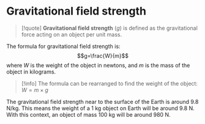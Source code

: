 # Gravitational field strength
> [!quote] **Gravitational field strength** ($g$) is defined as the gravitational force acting on an object per unit mass. 

The formula for gravitational field strength is:
$$g=\frac{W}{m}$$
where $W$ is the weight of the object in newtons, and $m$ is the mass of the object in kilograms.
> [!info] The formula can be rearranged to find the weight of the object:
> $W=m\times g$

The gravitational field strength near to the surface of the Earth is around $9.8\text{ N/kg}$. This means the weight of a $1\text{ kg}$ object on Earth will be around $9.8\text{ N}$. With this context, an object of mass $100\text{ kg}$ will be around $980\text{ N}$.